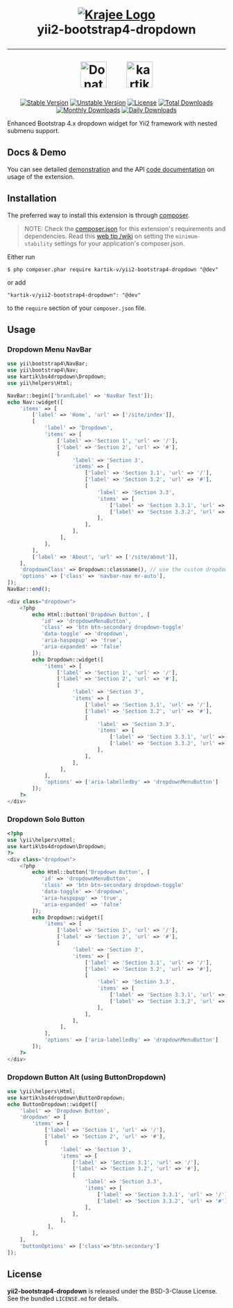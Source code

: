 <h1 align="center">
    <a href="http://demos.krajee.com" title="Krajee Demos" target="_blank">
        <img src="http://kartik-v.github.io/bootstrap-fileinput-samples/samples/krajee-logo-b.png" alt="Krajee Logo"/>
    </a>
    <br>
    yii2-bootstrap4-dropdown
    <hr>
    <a href="https://www.paypal.com/cgi-bin/webscr?cmd=_s-xclick&hosted_button_id=DTP3NZQ6G2AYU"
       title="Donate via Paypal" target="_blank"><img src="https://kartik-v.github.io/bootstrap-fileinput-samples/samples/donate.png" height="60" alt="Donate"/></a>
    &nbsp; &nbsp; &nbsp;
    <a href="https://www.buymeacoffee.com/kartikv" title="Buy me a coffee" ><img src="https://cdn.buymeacoffee.com/buttons/v2/default-yellow.png" height="60" alt="kartikv" /></a>
</h1>

<div align ="center">

[![Stable Version](https://poser.pugx.org/kartik-v/yii2-bootstrap4-dropdown/v/stable)](https://packagist.org/packages/kartik-v/yii2-bootstrap4-dropdown)
[![Unstable Version](https://poser.pugx.org/kartik-v/yii2-bootstrap4-dropdown/v/unstable)](https://packagist.org/packages/kartik-v/yii2-bootstrap4-dropdown)
[![License](https://poser.pugx.org/kartik-v/yii2-bootstrap4-dropdown/license)](https://packagist.org/packages/kartik-v/yii2-bootstrap4-dropdown)
[![Total Downloads](https://poser.pugx.org/kartik-v/yii2-bootstrap4-dropdown/downloads)](https://packagist.org/packages/kartik-v/yii2-bootstrap4-dropdown)
[![Monthly Downloads](https://poser.pugx.org/kartik-v/yii2-bootstrap4-dropdown/d/monthly)](https://packagist.org/packages/kartik-v/yii2-bootstrap4-dropdown)
[![Daily Downloads](https://poser.pugx.org/kartik-v/yii2-bootstrap4-dropdown/d/daily)](https://packagist.org/packages/kartik-v/yii2-bootstrap4-dropdown)

</div>

Enhanced Bootstrap 4.x dropdown widget for Yii2 framework with nested submenu support.

## Docs & Demo
You can see detailed [demonstration](https://demos.krajee.com/bootstrap4-dropdown) and the API [code documentation](https://docs.krajee.com/kartik-bs4dropdown-buttondropdown) on usage of the extension.

## Installation

The preferred way to install this extension is through [composer](http://getcomposer.org/download/).

> NOTE: Check the [composer.json](https://github.com/kartik-v/yii2-bootstrap4-dropdown/blob/master/composer.json) for this extension's requirements and dependencies. Read this [web tip /wiki](http://webtips.krajee.com/setting-composer-minimum-stability-application/) on setting the `minimum-stability` settings for your application's composer.json.

Either run

```
$ php composer.phar require kartik-v/yii2-bootstrap4-dropdown "@dev"
```

or add

```
"kartik-v/yii2-bootstrap4-dropdown": "@dev"
```

to the ```require``` section of your `composer.json` file.

## Usage

### Dropdown Menu NavBar

```php
use yii\bootstrap4\NavBar;
use yii\bootstrap4\Nav;
use kartik\bs4dropdown\Dropdown;
use yii\helpers\Html;

NavBar::begin(['brandLabel' => 'NavBar Test']);
echo Nav::widget([
    'items' => [
        ['label' => 'Home', 'url' => ['/site/index']],
        [
            'label' => 'Dropdown', 
            'items' => [
                ['label' => 'Section 1', 'url' => '/'],
                ['label' => 'Section 2', 'url' => '#'],
                [
                     'label' => 'Section 3', 
                     'items' => [
                         ['label' => 'Section 3.1', 'url' => '/'],
                         ['label' => 'Section 3.2', 'url' => '#'],
                         [
                             'label' => 'Section 3.3', 
                             'items' => [
                                 ['label' => 'Section 3.3.1', 'url' => '/'],
                                 ['label' => 'Section 3.3.2', 'url' => '#'],
                             ],
                         ],
                     ],
                 ],
            ],
        ],
        ['label' => 'About', 'url' => ['/site/about']],
    ],
    'dropdownClass' => Dropdown::classname(), // use the custom dropdown
    'options' => ['class' => 'navbar-nav mr-auto'],
]);
NavBar::end();

<div class="dropdown">
    <?php
        echo Html::button('Dropdown Button', [
           'id' => 'dropdownMenuButton',
           'class' => 'btn btn-secondary dropdown-toggle'
           'data-toggle' => 'dropdown',
           'aria-haspopup' => 'true',
           'aria-expanded' => 'false'
        ]);
        echo Dropdown::widget([
            'items' => [
                ['label' => 'Section 1', 'url' => '/'],
                ['label' => 'Section 2', 'url' => '#'],
                [
                     'label' => 'Section 3', 
                     'items' => [
                         ['label' => 'Section 3.1', 'url' => '/'],
                         ['label' => 'Section 3.2', 'url' => '#'],
                         [
                             'label' => 'Section 3.3', 
                             'items' => [
                                 ['label' => 'Section 3.3.1', 'url' => '/'],
                                 ['label' => 'Section 3.3.2', 'url' => '#'],
                             ],
                         ],
                     ],
                 ],
            ],
            'options' => ['aria-labelledby' => 'dropdownMenuButton']
        ]);
    ?>
</div>
```

### Dropdown Solo Button

```php
<?php 
use \yii\helpers\Html;
use kartik\bs4dropdown\Dropdown;
?>
<div class="dropdown">
    <?php
        echo Html::button('Dropdown Button', [
           'id' => 'dropdownMenuButton',
           'class' => 'btn btn-secondary dropdown-toggle'
           'data-toggle' => 'dropdown',
           'aria-haspopup' => 'true',
           'aria-expanded' => 'false'
        ]);
        echo Dropdown::widget([
            'items' => [
                ['label' => 'Section 1', 'url' => '/'],
                ['label' => 'Section 2', 'url' => '#'],
                [
                     'label' => 'Section 3', 
                     'items' => [
                         ['label' => 'Section 3.1', 'url' => '/'],
                         ['label' => 'Section 3.2', 'url' => '#'],
                         [
                             'label' => 'Section 3.3', 
                             'items' => [
                                 ['label' => 'Section 3.3.1', 'url' => '/'],
                                 ['label' => 'Section 3.3.2', 'url' => '#'],
                             ],
                         ],
                     ],
                 ],
            ],
            'options' => ['aria-labelledby' => 'dropdownMenuButton']
        ]);
    ?>
</div>
```

### Dropdown Button Alt (using ButtonDropdown)

```php
use \yii\helpers\Html;
use kartik\bs4dropdown\ButtonDropdown;
echo ButtonDropdown::widget([
    'label' => 'Dropdown Button',
    'dropdown' => [
        'items' => [
            ['label' => 'Section 1', 'url' => '/'],
            ['label' => 'Section 2', 'url' => '#'],
            [
                 'label' => 'Section 3', 
                 'items' => [
                     ['label' => 'Section 3.1', 'url' => '/'],
                     ['label' => 'Section 3.2', 'url' => '#'],
                     [
                         'label' => 'Section 3.3', 
                         'items' => [
                             ['label' => 'Section 3.3.1', 'url' => '/'],
                             ['label' => 'Section 3.3.2', 'url' => '#'],
                         ],
                     ],
                 ],
             ],
        ],
    ],
    'buttonOptions' => ['class'=>'btn-secondary']
]);
```

## License

**yii2-bootstrap4-dropdown** is released under the BSD-3-Clause License. See the bundled `LICENSE.md` for details.